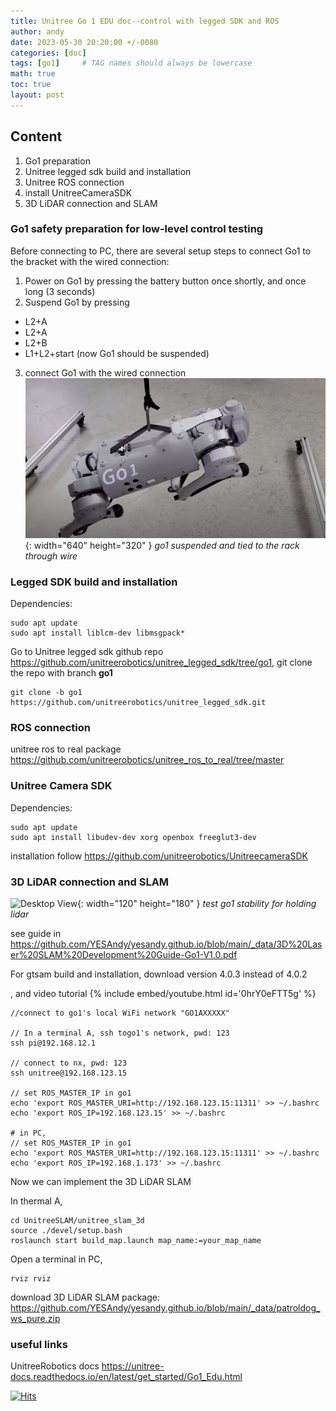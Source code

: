 ```yaml
---
title: Unitree Go 1 EDU doc--control with legged SDK and ROS
author: andy
date: 2023-05-30 20:20:00 +/-0080
categories: [doc]
tags: [go1]     # TAG names should always be lowercase
math: true
toc: true
layout: post
---
```





## Content
1. Go1 preparation
2. Unitree legged sdk build and installation
3. Unitree ROS connection
4. install UnitreeCameraSDK
5. 3D LiDAR connection and SLAM 


### Go1 safety preparation for low-level control testing

Before connecting to PC, there are several setup steps to connect Go1 to the bracket with the wired connection:
1. Power on Go1 by pressing the battery button once shortly, and once long (3 seconds)
2. Suspend Go1 by pressing
  + L2+A
  + L2+A
  + L2+B
  + L1+L2+start (now Go1 should be suspended)
3. connect Go1 with the wired connection
![Desktop View](/assets/img/post/2023-05-30-go1-suspended.png){: width="640" height="320" }
_go1 suspended and tied to the rack through wire_


### Legged SDK build and installation

Dependencies: 

```
sudo apt update
sudo apt install liblcm-dev libmsgpack*
```

Go to Unitree legged sdk github repo <https://github.com/unitreerobotics/unitree_legged_sdk/tree/go1>, git clone the repo with branch **go1**

```
git clone -b go1 https://github.com/unitreerobotics/unitree_legged_sdk.git
```


### ROS connection 
unitree ros to real package
<https://github.com/unitreerobotics/unitree_ros_to_real/tree/master>



### Unitree Camera SDK

Dependencies:

```
sudo apt update
sudo apt install libudev-dev xorg openbox freeglut3-dev
```

installation follow <https://github.com/unitreerobotics/UnitreecameraSDK>


### 3D LiDAR connection and SLAM

![Desktop View](/assets/img/post/2023-05-30-go1-holding-lidar.gif){: width="120" height="180" }
_test go1 stability for holding lidar_

see guide in <https://github.com/YESAndy/yesandy.github.io/blob/main/_data/3D%20Laser%20SLAM%20Development%20Guide-Go1-V1.0.pdf>

For gtsam build and installation, download version 4.0.3 instead of 4.0.2

, and video tutorial
{% include embed/youtube.html id='0hrY0eFTT5g' %}

```
//connect to go1's local WiFi network "GO1AXXXXX"

// In a terminal A, ssh togo1's network, pwd: 123
ssh pi@192.168.12.1

// connect to nx, pwd: 123
ssh unitree@192.168.123.15

// set ROS_MASTER_IP in go1
echo 'export ROS_MASTER_URI=http://192.168.123.15:11311' >> ~/.bashrc
echo 'export ROS_IP=192.168.123.15' >> ~/.bashrc

# in PC, 
// set ROS_MASTER_IP in go1
echo 'export ROS_MASTER_URI=http://192.168.123.15:11311' >> ~/.bashrc
echo 'export ROS_IP=192.168.1.173' >> ~/.bashrc
```

Now we can implement the 3D LiDAR SLAM

In thermal A,
```
cd UnitreeSLAM/unitree_slam_3d
source ./devel/setup.bash
roslaunch start build_map.launch map_name:=your_map_name
```

Open a terminal in PC, 
```
rviz rviz
```

download 3D LiDAR SLAM package: <https://github.com/YESAndy/yesandy.github.io/blob/main/_data/patroldog_ws_pure.zip>


### useful links

UnitreeRobotics docs <https://unitree-docs.readthedocs.io/en/latest/get_started/Go1_Edu.html>

[![Hits](https://hits.sh/yesandy.github.io/posts/go1-docs1.svg)](https://hits.sh/yesandy.github.io/posts/go1-docs1/)

